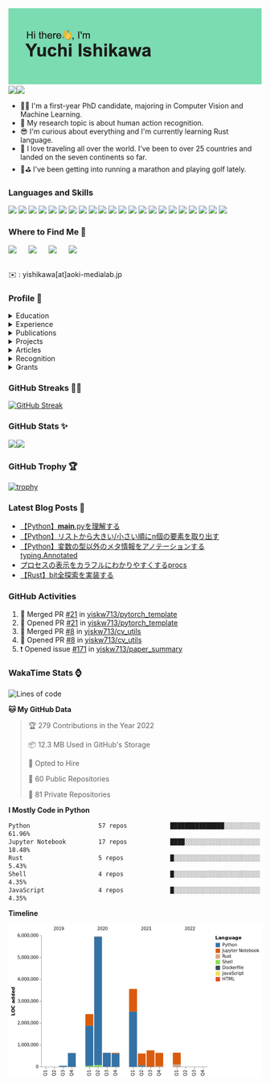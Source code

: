 <img src="https://github.com/yiskw713/yiskw713/blob/master/header.png?raw=true">

<a href="https://yiskw713.hatenablog.com/">
  <img align="left" src="https://img.shields.io/website?down_color=red&down_message=down&label=MY%20BLOG&style=for-the-badge&up_message=open&up_color=blue&url=https://yiskw713.hatenablog.com/" />
</a>
<a href="https://twitter.com/yciskw_">
  <img align="left" src="https://img.shields.io/twitter/follow/yciskw_?logo=Twitter&style=for-the-badge" />
</a>

<br>
<br>

* 👨‍💻 I'm a first-year PhD candidate, majoring in Computer Vision and Machine Learning. 
* 🧪 My research topic is about human action recognition.
* 😎 I'm curious about everything and I'm currently learning Rust language.
* 🎒 I love traveling all over the world. I've been to over 25 countries and landed on the seven continents so far.
* 🏃⛳️  I've been getting into running a marathon and playing golf lately.

### Languages and Skills

<p>
<img src="https://img.shields.io/badge/-Python-3776AB?style=flat-square&logo=Python&logoColor=white"/>
<img src="https://img.shields.io/badge/-PyTorch-EE4C2C?style=flat-square&logo=PyTorch&logoColor=white"/>
<img src="https://img.shields.io/badge/-pandas-150458?style=flat-square&logo=pandas&logoColor=white"/>
<img src="https://img.shields.io/badge/-Django-092E20?style=flat-square&logo=Django&logoColor=white"/>
<img src="https://img.shields.io/badge/-Rust-000000?style=flat-square&logo=Rust&logoColor=white"/>
<img src="https://img.shields.io/badge/-JavaScript-F7DF1E?style=flat-square&logo=JavaScript&logoColor=black"/>
<img src="https://img.shields.io/badge/-TypeScript-007ACC?style=flat-square&logo=TypeScript&logoColor=white"/>
<img src="https://img.shields.io/badge/-Vue.js-42B883?style=flat-square&logo=Vue-dot-js&logoColor=white"/>
<img src="https://img.shields.io/badge/-Nuxt.js-00C58E?style=flat-square&logo=nuxt-dot-js&logoColor=white"/>
<img src="https://img.shields.io/badge/-C++-00599C?style=flat-square&logo=c%2B%2B&logoColor=white"/>
<img src="https://img.shields.io/badge/-HTML5-E34F26?style=flat-square&logo=HTML5&logoColor=white"/>
<img src="https://img.shields.io/badge/-CSS3-1572B6?style=flat-square&logo=CSS3&logoColor=white"/>
<img src="https://img.shields.io/badge/-Sass-1572B6?style=flat-square&logo=SASS&logoColor=white"/>
<img src="https://img.shields.io/badge/-MySQL-F29111?style=flat-square&logo=MySQL&logoColor=white"/>
<img src="https://img.shields.io/badge/-PostgreSQL-F29111?style=flat-square&logo=PostgreSQL&logoColor=white"/>
<img src="https://img.shields.io/badge/-Visual%20Studio%20Code-23A9F2?style=flat-square&logo=Visual%20Studio%20Code&logoColor=white"/>
<img src="https://img.shields.io/badge/-Vim-1572B6?style=flat-square&logo=Vim&logoColor=white"/>
<img src="https://img.shields.io/badge/-Github-181717?style=flat-square&logo=GitHub&logoColor=white"/>
<img src="https://img.shields.io/badge/-Git-F44D27?style=flat-square&logo=Git&logoColor=white"/>
<img src="https://img.shields.io/badge/-Google%20Cloud-4285F4?style=flat-square&logo=Google%20Cloud&logoColor=white"/>
<img src="https://img.shields.io/badge/-Amazon%20AWS-232F3E?style=flat-square&logo=Amazon%20AWS&logoColor=white"/>
<img src="https://img.shields.io/badge/-Docker-2496ED?style=flat-square&logo=Docker&logoColor=white"/>
</p>

### Where to Find Me 👀

[<img align="left" width="40px" src="https://img.icons8.com/color/96/000000/twitter-squared.png" />][twitter]
[<img align="left" width="40px" src="https://img.icons8.com/color/96/000000/linkedin.png" />][linkedin]
[<img align="left" width="40px" src="https://img.icons8.com/color/96/000000/instagram-new.png" />][instagram]
[<img align="left" width="40px" src="https://img.icons8.com/color/96/000000/facebook.png" />][facebook]

<br>
<br>

✉️ : yishikawa[at]aoki-medialab.jp
<br>

### Profile 📖

<!-- Education -->
<details>
<summary>Education</summary>

* **Ph.D. program in Center for Electronics and Electrical Engineering,**
  **School of Integrated Design Engineering,**
  **Graduate School of Keio University** (Apr. 2021 – present in Japan) <br>
  *My research theme is about human motion analysis and removing scene bias in action recognition. (Adviser: Prof. Yoshimitsu AOKI. [Lab Homepage](https://aoki-medialab.jp/))*

* **M.S. in Center for Electronics and Electrical Engineering,**
  **School of Integrated Design Engineering,**
  **Graduate School of Keio University** (Apr. 2019 – Mar. 2021 in Japan) <br>
  *My research theme is about human motion analysis and object function detection. I’m expected to get a master’s degree in 2021. (Adviser: Prof. Yoshimitsu AOKI. [Lab Homepage](https://aoki-medialab.jp/))*

* **B.S. in Dept. of Electronics and Electrical Engineering,**
  **Keio University** (Apr. 2015 - Mar.2019 in Japan) <br>
  *I mainly studied Electronics in the first three years. During the last year, I researched Machine Learning, Computer Vision and Robot Vision. (Adviser: Prof. Yoshimitsu AOKI. [Lab Homepage](https://aoki-medialab.jp/))*

</details>

<!-- Experience -->
<details>
<summary>Experience</summary>

* **Machine Learning Engineer in [Softbank Corp.](https://www.softbank.jp/en/) [Apr. 2021 - present in Tokyo, Japan]**<br>
  Computer Vision / Edge Device Development

* **Backend Engineer developing [AIC website](https://aic.keio.ac.jp/forStudents/web) [Sep. 2020 - preseent in Japan]**<br>

* **Internship in [Tenchijin Inc.](https://tenchijin.co.jp/) [Jun. 2020 – Mar. 2021  in Tokyo, Japan]**<br>
  Backend / Machine Learning Engineer working on the analysis of the big data about space.

* **Internship in [CyberAgent, Inc.](https://www.cyberagent.co.jp/en/) [Feb. 2020 - Feb. 2020  Tokyo, Japan]**<br>
  Worked on developing AdTech using machine learning and GCP.

* **Internship in [SoftBank Corp.](https://www.softbank.jp/en/) [Aug. 2019 – Sep. 2019 in Tokyo, Japan]**<br>
  Worked on the following two task:<br>
  1. classifying a product into normal one or abnormal one and visualizing where a CNN model looks<br>
  2. semantic segmentation for super high-resolution images<br>

* **Research Assisstant in [National Institute of Advanced Industrial Science and Technology(AIST)](https://www.aist.go.jp/index_en.html) [Apr. 2019 – Mar. 2021 in Tsukuba, Ibaraki, Japan]**<br>
  Research about Machine Learning and Action Recognition under the supervision of [Ph.D. Hirokatsu KATAOKA](http://hirokatsukataoka.net/).

* **Internship in [IBM Japan, Ltd.](https://www.ibm.com/ibm/jp/en/) [Sep. 2018 - Mar. 2019 in Tokyo, Japan]**<br>
  Worked on weakly-supervised affordance detection using the hierarchy between affordances and objects.

</details>

<!-- Publications -->
<details>
<summary>Publications</summary>

#### Journal

* **石川裕地**，石川晴也，秋月秀一，青木義満，操作タスク入力に基づく物体の機能部推定, 精密工学会 85巻12号 (2019年12月5日発行)

#### International Conference

* Kensho Hara, **Yuchi Ishikawa**, Hirokatsu Kataoka, "Rethinking Training Data for Mitigating Representation Biases in Action Recognition" in CVPR 2021 Workshop on Large Scale Holistic Video Understanding 2021

* **Yuchi Ishikawa**, Seito Kasai, Yoshimitsu Aoki, Hirokatsu kataoka, "Alleviating Over-segmentation Errors by Detecting Action Boundaries" in WACV 2021. [arXiv](https://arxiv.org/abs/2007.06866)

* Seito Kasai, **Yuchi Ishikawa**, Masaki Hayashi, Yoshimitsu Aoki, Kensho Hara, Hirokatsu Kataoka
, “RETRIEVING AND HIGHLIGHTING ACTION WITH SPATIOTEMPORAL REFERENCE” in IEEE ICIP 2020. [arXiv](https://arxiv.org/abs/2005.09183?context=cs)

* **Yuchi Ishikawa**, Haruya Ishikawa, Shuichi Akizuki, Masaki Yamazaki, Yasuhiro Taniguchi, Yoshimitsu Aoki, "Task-oriented Function Detection Based on Operational Tasks" in Conference: 2019 19th International Conference on Advanced Robotics (ICAR). (Acceptance Rate 55.3%)

* Seito Kasai\*, **Yuchi Ishikawa\***, Tenga Wakamiya, Kensho Hara, Hirokatsu Kataoka, “AIST Team submission for Task 3, Dense-Captioning Events in Videos,”  in CVPR 2019 Workshop, International Challenge on ActivityNet Challenge, 2019.

* Tenga Wakamiya, Kensho Hara, **Yuchi Ishikawa**, Seito Kasai, Hirokatsu Kataoka, “AIST Submission for ActivityNet Challenge 2019 in Trimmed Activity Recognition (Kinetics),” in CVPR 2019 Workshop, International Challenge on ActivityNet Challenge, 2019.

* Haruya Ishikawa, **Yuchi Ishikawa**, Shuichi Akizuki, Yoshimitsu Aoki, "Human-Object Maps for Daily Activity Recognition" in International Conference on Machine Vision Applications(MVA 2019)

#### Domestic Conference

* **石川裕地**，石川晴也，秋月秀一，青木義満，Action Segmentation における損失関数の検証，第26回画像センシングシンポジウム(SSII 2020)

* Seito KASAI, **Yuchi ISHIKAWA**, Tenga WAKAMIYA, Kensho HARA, Hirokatsu KATAOKA, Exploring the Best Model for Dense Captioning Events in Videos, 第22回画像の認識・理解シンポジウム (MIRU2019)

* 若宮天雅，原健翔，**石川裕地**，笠井誠斗，中村 明生，片岡 裕雄，超大規模データセットによる動画像認識のための学習済みモデルの構築，第22回画像の認識・理解シンポジウム (MIRU2019)

* **石川裕地**，石川晴也，秋月秀一，青木義満，ロボットの物体操作のためのタスク指向な機能部の推定，第22回画像の認識・理解シンポジウム (MIRU2019)

* 秋月秀一，**石川裕地**，石川晴也，青木義満，物体の配置記述に基づくシーン復元のための操作方法推定，第25回画像センシングシンポジウム(SSII 2019)

* **石川裕地**，石川晴也，秋月秀一，青木義満，操作タスクと指示対象クラスの入力による物体の機能部推定，第25回画像センシングシンポジウム(SSII 2019)

* **石川裕地**，石川晴也，秋月秀一，青木義満，操作タスク入力に基づく物体の機能部推定，動的画像処理実利用化ワークショップ2019(DIA 2019)

* 秋月秀一，**石川裕地**，石川晴也，青木義満，非定常状態の理解とシーン復元のための物体の操作方法推定，動的画像処理実利用化ワークショップ2019(DIA 2019)
</details>

<!-- Projects -->
<details>
<summary>Projects</summary>

* **[cvpaper.challenge 研究効率化 Tips](https://www.slideshare.net/cvpaperchallenge/cvpaperchallenge-tips-241914101)**<br>
  I wrote about how to efficiently manage experiment results.

* **[RADTorch](https://github.com/radtorch/radtorch) Contributor**<br>
  My codes for explainable AI are used in RADTorch.

* **[CVPR2019速報](https://www.slideshare.net/cvpaperchallenge/cvpr-2019)**<br>
  I took part in CVPR 2019 and wrote this article with members of cvpaper.challenge.

* **[cvpaper.challenge](http://xpaperchallenge.org/cv/) [Apr. 2019 – present]**<br>
  As a member of cvpaper.challenge, I read a lot of papers accepted at CVPR or several top conferences. I also reseach and share the knowledge with its members.

* **[ActivityNet Challenge](http://activity-net.org/) [Jun. 2019]**<br>
  Out team took part in ActivityNet Challenge in CVPR workshop. We won 9th place in Task A - Trimmed Action Recognition. Our team also participated in Task 3 - Dense-Captioning Events in Videos.

* **[Paper Summary](https://github.com/yiskw713/paper_summary)**<br>
  I read papers every day and summarize them as far as possible in GitHub. If you get interested, visit [my project page](https://github.com/yiskw713/paper_summary).

</details>

<!-- Article -->
<details>
<summary>Articles</summary>

* **Interview with a manager of the AI department in Softbank**<br>
  [SF映画の世界はもう実現している？ ソフトバンク AI部門 部長とAI専攻学生の対談](https://www.softbank.jp/sbnews/entry/20191108_01)

</details>

<!-- Recognition -->
<details>
<summary>Recognition</summary>
  
* **[PythonZen & PEP 8 検定試験](https://pythonzen-pep8-exam.jp/) [Mar. 2022]**
  
* **[JDLA Deep Learning for ENGINEER](https://www.jdla.org/en/) [Feb. 2022]**

* **[Python 3 エンジニア認定データ分析試験](https://www.pythonic-exam.com/exam/analyist) [Aug. 2021]**

* **[AWS Cloud Practitioner](https://aws.amazon.com/jp/certification/certified-cloud-practitioner/) [Jul. 2021]**

* **[Python 3 エンジニア認定基礎試験](https://www.pythonic-exam.com/exam/basic) [Jul. 2021]**

* **[Practical Algorithm Skill Test](https://past.atcoder.jp/) [May. 2020]**<br>
  Rank: ADVANCED (the second highest rank)

* **[Information Technology Passport Examination (IT Passport)](https://www3.jitec.ipa.go.jp/JitesCbt/index.html) [Jan. 2020]**<br>
  National Examination on Information Technology in Japan

* **[JDLA Deep Learning for GENERAL](https://www.jdla.org/en/) [Jul. 2019]**<br>
  JDLA aims to develop Deep Learning Generalist, capable of utilizing in business, which has sufficient knowledge in Deep Leaning.

* **Outstanding Performance Award for Bachelor Theses [Mar. 2019]**<br>
  My bachelor thesis topic is “Task-oriented Function Detection Based on Operational Tasks”.
  I proposed an alternative representation to Affordance, “Task-oriented Function”, in the paper. This representation makes it possible to desribe a variety of ways to use an object, though only one usage can be described in Affordance Detection in the field of Computer Vision.

* **3rd place award in MIRU 2018 Young Researchers Program [Aug. 2018]**<br>
  As a young researcher program in MIRU 2018, participants were divided into several groups and each group read papers in the field outside Computer Vision. Then, each group summarized the history, the trend and the conection with Computer Vision. It helped us not only understand different fields, but also consider how we can make use of knowledge about them for Computer Vision.<br>
  Our group, C, read papers in the field of Robotics, focusing on “Transferring Knowledge from Simulation to Real”. You can see our poster and presentation material from [this link](https://sites.google.com/view/miru2018sapporo/wakate_top/%E5%90%84%E3%83%81%E3%83%BC%E3%83%A0%E3%81%AE%E7%99%BA%E8%A1%A8%E8%B3%87%E6%96%99?authuser=0).

* **[TOEIC](https://www.iibc-global.org/english.html) [May 2018]**<br>
  Score: 940

</details>

<!-- Grants -->
<details>
<summary>Grants</summary>

* **[慶応工学会育英奨学生](http://www.keiokougakukai.org/) [Apr. 2021 - Mar. 2022]**

* **[Scholarship of Japan Student Services Organization](https://www.jasso.go.jp/shogakukin/index.html) [Apr. 2019 - Mar. 2021]**<br>
  This educational lender have been totally exempted because my achievement during master program was highly evaluated.

* **JEES・ソフトバンクAI人材育成奨学金 [Apr. 2019 - Mar. 2020]**<br>
  I received this scholorship which aims at supporting up to a hundred of capable students studying Artificial Intelligence in Japan.

</details>

### GitHub Streaks 🏃‍♂️

[![GitHub Streak](http://github-readme-streak-stats.herokuapp.com?user=yiskw713&theme=gotham&hide_border=true)](https://git.io/streak-stats)

### GitHub Stats ✨

<img align="left" src="https://github-readme-stats.vercel.app/api?username=yiskw713&count_private=true&show_icons=true&theme=gotham&include_all_commits=true" />
<img src="https://github-readme-stats.vercel.app/api/top-langs/?username=yiskw713&hide=jupyter%20notebook&layout=compact&theme=gotham" />

<br />

### GitHub Trophy 🏆

[![trophy](https://github-profile-trophy.vercel.app/?username=yiskw713&theme=alduin&column=8)](https://github.com/ryo-ma/github-profile-trophy)

### Latest Blog Posts 📕

<!-- BLOG-POST-LIST:START -->
- [【Python】__main__.pyを理解する](https://yiskw713.hatenablog.com/entry/2022/01/27/210000)
- [【Python】リストから大きい/小さい順にn個の要素を取り出す](https://yiskw713.hatenablog.com/entry/2022/01/26/215040)
- [【Python】変数の型以外のメタ情報をアノテーションするtyping.Annotated](https://yiskw713.hatenablog.com/entry/2022/01/25/233000)
- [プロセスの表示をカラフルにわかりやすくするprocs](https://yiskw713.hatenablog.com/entry/2022/01/24/200000)
- [【Rust】bit全探索を実装する](https://yiskw713.hatenablog.com/entry/2022/01/23/160000)
<!-- BLOG-POST-LIST:END -->

### GitHub Activities

<!--START_SECTION:activity-->
1. 🎉 Merged PR [#21](https://github.com/yiskw713/pytorch_template/pull/21) in [yiskw713/pytorch_template](https://github.com/yiskw713/pytorch_template)
2. 💪 Opened PR [#21](https://github.com/yiskw713/pytorch_template/pull/21) in [yiskw713/pytorch_template](https://github.com/yiskw713/pytorch_template)
3. 🎉 Merged PR [#8](https://github.com/yiskw713/cv_utils/pull/8) in [yiskw713/cv_utils](https://github.com/yiskw713/cv_utils)
4. 💪 Opened PR [#8](https://github.com/yiskw713/cv_utils/pull/8) in [yiskw713/cv_utils](https://github.com/yiskw713/cv_utils)
5. ❗️ Opened issue [#171](https://github.com/yiskw713/paper_summary/issues/171) in [yiskw713/paper_summary](https://github.com/yiskw713/paper_summary)
<!--END_SECTION:activity-->

<!-- ### Metrics

<img src="https://github.com/yiskw713/yiskw713/blob/master/github-metrics.svg" alt="Metrics" width="75%"> -->

### WakaTime Stats ⌚️

<!--START_SECTION:waka-->
![Lines of code](https://img.shields.io/badge/From%20Hello%20World%20I%27ve%20Written-16%20Million%20lines%20of%20code-blue)

**🐱 My GitHub Data** 

> 🏆 279 Contributions in the Year 2022
 > 
> 📦 12.3 MB Used in GitHub's Storage 
 > 
> 💼 Opted to Hire
 > 
> 📜 60 Public Repositories 
 > 
> 🔑 81 Private Repositories  
 > 
**I Mostly Code in Python** 

```text
Python                   57 repos            ███████████████░░░░░░░░░░   61.96% 
Jupyter Notebook         17 repos            ████░░░░░░░░░░░░░░░░░░░░░   18.48% 
Rust                     5 repos             █░░░░░░░░░░░░░░░░░░░░░░░░   5.43% 
Shell                    4 repos             █░░░░░░░░░░░░░░░░░░░░░░░░   4.35% 
JavaScript               4 repos             █░░░░░░░░░░░░░░░░░░░░░░░░   4.35%

```


**Timeline**

![Chart not found](https://raw.githubusercontent.com/yiskw713/yiskw713/master/charts/bar_graph.png) 


<!--END_SECTION:waka-->


[twitter]: https://twitter.com/yciskw_
[instagram]: https://www.instagram.com/yciskw_/
[linkedin]: https://www.linkedin.com/in/yiskw713/
[facebook]: https://www.facebook.com/yuchi.ishikawa.7
[blog]: https://yiskw713.hatenablog.com/
